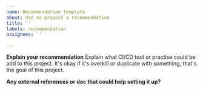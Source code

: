 ```yaml
---
name: Recommendation template
about: Use to propose a recommendation
title: ''
labels: recommendation
assignees: ''

---
```


**Explain your recommendation**
Explain what CI/CD tool or practise could be add to this project. It's okay if it's overkill or duplicate with something, that's the goal of this project.

**Any external references or doc that could help setting it up?**
